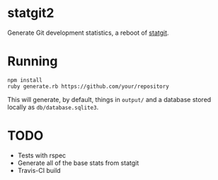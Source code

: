 statgit2
========

Generate Git development statistics, a reboot of [statgit](https://github.com/soundasleep/statgit).

# Running

```
npm install
ruby generate.rb https://github.com/your/repository
```

This will generate, by default, things in `output/` and a database stored locally as `db/database.sqlite3`.

# TODO

* Tests with rspec
* Generate all of the base stats from statgit
* Travis-CI build
